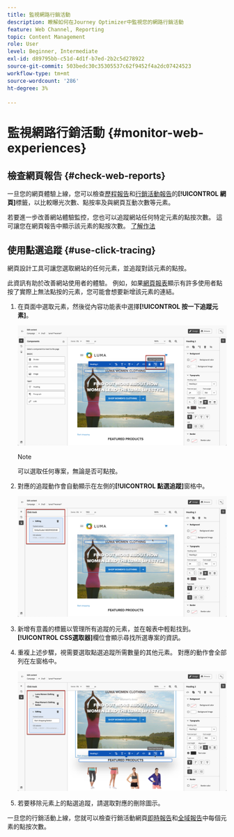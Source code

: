 ```yaml
---
title: 監視網路行銷活動
description: 瞭解如何在Journey Optimizer中監視您的網路行銷活動
feature: Web Channel, Reporting
topic: Content Management
role: User
level: Beginner, Intermediate
exl-id: d89795bb-c51d-4d1f-b7ed-2b2c5d278922
source-git-commit: 503bedc30c35305537c62f9452f4a2dc07424523
workflow-type: tm+mt
source-wordcount: '286'
ht-degree: 3%

---
```


# 監視網路行銷活動 {#monitor-web-experiences}

## 檢查網頁報告 {#check-web-reports}

一旦您的網頁體驗上線，您可以檢查[歷程報告](../reports/journey-global-report-cja.md#web-cja)和[行銷活動報告](../reports/campaign-global-report-cja.md#web)的&#x200B;**[!UICONTROL 網頁]**&#x200B;標籤，以比較曝光次數、點按率及與網頁互動次數等元素。

<!--You can check the **[!UICONTROL Web]** tab of the campaign reports. Learn more on the campaign web [live report](../reports/campaign-live-report.md#web-tab) and [global report](../reports/campaign-global-report.md#web-tab).-->

若要進一步改善網站體驗監控，您也可以追蹤網站任何特定元素的點按次數。 這可讓您在網頁報告中顯示該元素的點按次數。 [了解作法](#use-click-tracing)

## 使用點選追蹤 {#use-click-tracing}

網頁設計工具可讓您選取網站的任何元素，並追蹤對該元素的點按。

此資訊有助於改善網站使用者的體驗。 例如，如果[網頁報表](../reports/campaign-global-report.md#web-tab)顯示有許多使用者點按了實際上無法點按的元素，您可能會想要新增該元素的連結。

1. 在頁面中選取元素，然後從內容功能表中選擇&#x200B;**[!UICONTROL 按一下追蹤元素]**。

   ![](assets/web-designer-click-track.png)

   >[!NOTE]
   >
   >可以選取任何專案，無論是否可點按。

1. 對應的追蹤動作會自動顯示在左側的&#x200B;**[!UICONTROL 點選追蹤]**&#x200B;窗格中。

   ![](assets/web-designer-click-track-pane.png)

1. 新增有意義的標籤以管理所有追蹤的元素，並在報表中輕鬆找到。 **[!UICONTROL CSS選取器]**&#x200B;欄位會顯示尋找所選專案的資訊。

1. 重複上述步驟，視需要選取點選追蹤所需數量的其他元素。 對應的動作會全部列在左窗格中。

   ![](assets/web-designer-click-tracking-actions.png)

1. 若要移除元素上的點選追蹤，請選取對應的刪除圖示。

一旦您的行銷活動上線，您就可以檢查行銷活動網頁[即時報告](../reports/campaign-live-report.md#web-tab)和[全域報告](../reports/campaign-global-report.md#web-tab)中每個元素的點按次數。
